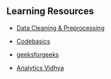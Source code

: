## Learning Resources

* [Data Cleaning & Preprocessing](https://www.youtube.com/playlist?list=PLlGws_t-gXDlBXppf3aXJhmjhbCym1teZ)

* [Codebasics](https://www.youtube.com/playlist?list=PLeo1K3hjS3ut2o1ay5Dqh-r1kq6ZU8W0M)

* [geeksforgeeks](https://www.geeksforgeeks.org/)

* [Analytics Vidhya](https://www.analyticsvidhya.com/)
